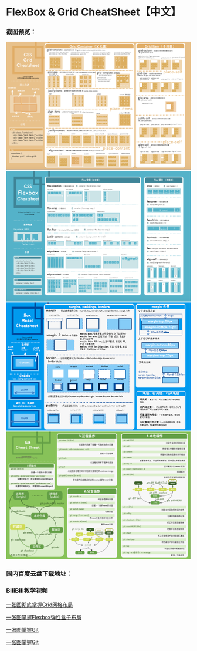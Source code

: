 # FlexBox & Grid CheatSheet【中文】

### 截图预览：

![](grid.png)
![](flexbox.png)
![](boxmodel.png)
![](git.png)

### 国内百度云盘下载地址：



### BiliBili教学视频

[一张图彻底掌握Grid网格布局](https://www.bilibili.com/video/BV1jA411h7sy/)

[一张图掌握Flexbox弹性盒子布局](https://www.bilibili.com/video/BV1K64y1u7eb/)

[一张图掌握Git](https://www.bilibili.com/video/BV1ni4y1t7jK/)

[一张图掌握Git](https://www.bilibili.com/video/BV1AZ4y1x7Do/)